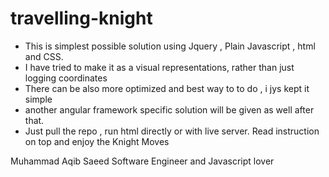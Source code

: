 # travelling-knight

- This is simplest possible solution using Jquery , Plain Javascript , html and CSS.
- I have tried to make it as a visual representations, rather than just logging coordinates
- There can be also more optimized and best way to to do , i jys kept it simple
- another angular framework specific solution will be given as well after that.
- Just pull the repo , run html directly or with live server. Read instruction on top and enjoy the Knight Moves



Muhammad Aqib Saeed
Software Engineer and Javascript lover
